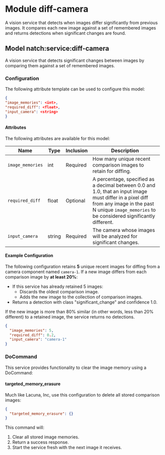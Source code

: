 # Module diff-camera 

A vision service that detects when images differ significantly from previous images. It compares each new image against a set of remembered images and returns detections when significant changes are found.

## Model natch:service:diff-camera

A vision service that detects significant changes between images by comparing them against a set of remembered images.

### Configuration

The following attribute template can be used to configure this model:

```json
{
"image_memories": <int>,
"required_diff": <float>,
"input_camera": <string>
}
```

#### Attributes

The following attributes are available for this model:

| Name          | Type   | Inclusion | Description                |
|---------------|--------|-----------|----------------------------|
| `image_memories` | int  | Required  | How many unique recent comparison images to retain for diffing. |
| `required_diff` | float | Optional  | A percentage, specified as a decimal between 0.0 and 1.0, that an input image must differ in a pixel diff from any image in the past N unique `image_memories` to be considered significantly different. |
| `input_camera` | string | Required | The camera whose images will be analyzed for significant changes. |

#### Example Configuration

The following configuration retains **5** unique recent images for diffing from a camera component named `camera-1`. If a new image differs from each comparison image by **at least 20%**:

- If this service has already retained 5 images:
  - Discards the oldest comparison image.
  - Adds the new image to the collection of comparison images.
- Returns a detection with class "significant_change" and confidence 1.0.

If the new image is more than 80% similar (in other words, less than 20% different) to a retained image, the service returns no detections.

```json
{
  "image_memories": 5,
  "required_diff": 0.2,
  "input_camera": "camera-1"
}
```

### DoCommand

This service provides functionality to clear the image memory using a DoCommand:

#### targeted_memory_erasure

Much like Lacuna, Inc, use this configuration to delete all stored comparison images:

```json
{
  "targeted_memory_erasure": {}
}
```

This command will:
1. Clear all stored image memories.
2. Return a success response.
3. Start the service fresh with the next image it receives.
